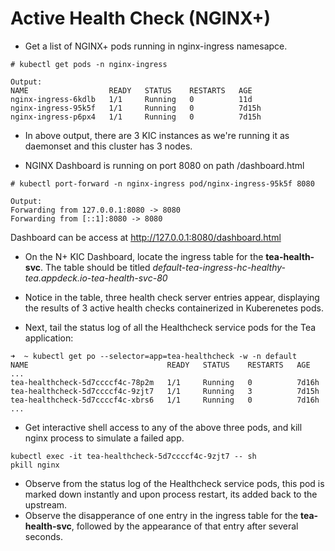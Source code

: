 # Active Health Check (NGINX+)


- Get a list of NGINX+ pods running in nginx-ingress namesapce.

```
# kubectl get pods -n nginx-ingress

Output:
NAME                  READY   STATUS    RESTARTS   AGE
nginx-ingress-6kdlb   1/1     Running   0          11d
nginx-ingress-95k5f   1/1     Running   0          7d15h
nginx-ingress-p6px4   1/1     Running   0          7d15h
```
- In above output, there are 3 KIC instances as we're running it as daemonset and this cluster has 3 nodes.

- NGINX Dashboard is running on port 8080 on path /dashboard.html

```
# kubectl port-forward -n nginx-ingress pod/nginx-ingress-95k5f 8080

Output:
Forwarding from 127.0.0.1:8080 -> 8080
Forwarding from [::1]:8080 -> 8080
```

Dashboard can be access at http://127.0.0.1:8080/dashboard.html

- On the N+ KIC Dashboard, locate the ingress table for the **tea-health-svc**. The table should be titled *default-tea-ingress-hc-healthy-tea.appdeck.io-tea-health-svc-80*
- Notice in the table, three health check server entries appear, displaying the results of 3 active health checks containerized in Kuberenetes pods.

- Next, tail the status log of all the Healthcheck service pods for the Tea application:
```
➜  ~ kubectl get po --selector=app=tea-healthcheck -w -n default
NAME                               READY   STATUS    RESTARTS   AGE
...
tea-healthcheck-5d7ccccf4c-78p2m   1/1     Running   0          7d16h
tea-healthcheck-5d7ccccf4c-9zjt7   1/1     Running   3          7d15h
tea-healthcheck-5d7ccccf4c-xbrs6   1/1     Running   0          7d16h
...
```

- Get interactive shell access to any of the above three pods, and kill nginx process to simulate a failed app.
```
kubectl exec -it tea-healthcheck-5d7ccccf4c-9zjt7 -- sh
pkill nginx
```

- Observe from the status log of the Healthcheck service pods, this pod is marked down instantly and upon process restart, its added back to the upstream.
- Observe the disapperance of one entry in the ingress table for the **tea-health-svc**, followed by the appearance of that entry after several seconds.
